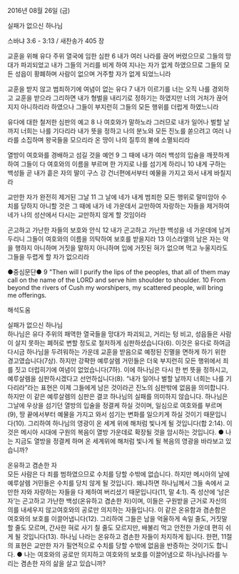 2016년 08월 26일 (금)

실패가 없으신 하나님



스바냐 3:6 - 3:13 / 새찬송가 405 장


교훈을 위해 유다 주위 열국에 임한 심판
6 내가 여러 나라를 끊어 버렸으므로 그들의 망대가 파괴되었고 내가 그들의 거리를 비게 하여 지나는 자가 없게 하였으므로 그들의 모든 성읍이 황폐하며 사람이 없으며 거주할 자가 없게 되었느니라 

교훈을 받지 않고 범죄하기에 여념이 없는 유다
7 내가 이르기를 너는 오직 나를 경외하고 교훈을 받으라 그리하면 내가 형벌을 내리기로 정하기는 하였지만 너의 거처가 끊어지지 아니하리라 하였으나 그들이 부지런히 그들의 모든 행위를 더럽게 하였느니라 

유다에 대한 철저한 심판의 예고
8 나 여호와가 말하노라 그러므로 내가 일어나 벌할 날까지 너희는 나를 기다리라 내가 뜻을 정하고 나의 분노와 모든 진노를 쏟으려고 여러 나라를 소집하며 왕국들을 모으리라 온 땅이 나의 질투의 불에 소멸되리라  

열방이 여호와를 경배하고 섬길 것을 예언
9 그 때에 내가 여러 백성의 입술을 깨끗하게 하여 그들이 다 여호와의 이름을 부르며 한 가지로 나를 섬기게 하리니 10 내게 구하는 백성들 곧 내가 흩은 자의 딸이 구스 강 건너편에서부터 예물을 가지고 와서 내게 바칠지라 

교만한 자가 완전히 제거된 그날
11 그 날에 네가 내게 범죄한 모든 행위로 말미암아 수치를 당하지 아니할 것은 그 때에 내가 네 가운데서 교만하여 자랑하는 자들을 제거하여 네가 나의 성산에서 다시는 교만하지 않게 할 것임이라 

곤고하고 가난한 자들의 보호와 안식
12 내가 곤고하고 가난한 백성을 네 가운데에 남겨 두리니 그들이 여호와의 이름을 의탁하여 보호를 받을지라 
13 이스라엘의 남은 자는 악을 행하지 아니하며 거짓을 말하지 아니하며 입에 거짓된 혀가 없으며 먹고 누울지라도 그들을 두렵게 할 자가 없으리라  

●중심문단● 9 "Then will I purify the lips of the peoples, that all of them may call on the name of the LORD and serve him shoulder to shoulder. 10 From beyond the rivers of Cush my worshipers, my scattered people, will bring me offerings.

해석도움





실패가 없으신 하나님  
하나님은 유다 주위의 패역한 열국들을 망대가 파괴되고, 거리는 텅 비고, 성읍들은 사람이 살지 못하는 폐허로 변할 정도로 철저하게 심판하셨습니다(6). 이것은 유다로 하여금 다시금 하나님을 두려워하는 가운데 교훈을 받음으로 예정된 진멸을 면하게 하기 위한 경고였습니다(7상). 하지만 강퍅한 예루살렘 거민들은 더욱 부지런히 모든 행위에서 죄를 짓고 더럽히기에 여념이 없었습니다(7하). 이에 하나님은 다시 한 번 뜻을 정하시고, 예루살렘을 심판하시겠다고 선언하십니다(8). “내가 일어나 벌할 날까지 너희는 나를 기다리라”라는 표현은 이제 그들에게 남은 것이라곤 진노의 심판밖에 없음을 의미합니다. 하지만 이 같은 예루살렘의 심판은 결코 하나님의 실패를 의미하지 않습니다. 하나님은 그날에 우상을 섬기던 열방의 입술을 정결케 하실 것이며, 일심으로 여호와를 부르며(9), 땅 끝에서부터 예물을 가지고 와서 섬기는 변화를 일으키게 하실 것이기 때문입니다(10). 그리하여 하나님의 영광이 온 세계 위에 해처럼 빛나게 될 것입니다(합 2:14). 이것은 메시아 시대에 구원의 복음이 열방 가운데로 확장될 것을 암시하는 것입니다.
● 나는 지금도 열방을 정결케 하며 온 세계위에 해처럼 빛나게 될 복음의 영광을 바라보고 있습니까? 

온유하고 겸손한 자  
모든 사람은 다 죄를 범하였으므로 수치를 당할 수밖에 없습니다. 하지만 메시아의 날에 예루살렘 거민들은 수치를 당치 않게 될 것입니다. 왜냐하면 하나님께서 그들 속에서 교만한 자와 자랑하는 자들을 다 제하여 버리셨기 때문입니다(11, 말 4:1). 즉 성산에 ‘남은 자’는 곤고하고 가난한 백성(온유하고 겸손한 자)이며, 이들은 구원받을 근거로 자신의 의를 내세우지 않고여호와의 공로만 의지하는 자들입니다. 이 같은 온유함과 겸손함은 여호와의 보호를 이끌어냅니다(12). 그리하여 그들은 남을 억울하게 속일 줄도, 거짓말할 줄도 모르며, 간사한 혀로 사기 칠 줄도 모르지만, 배불리 먹고 안전한 가운데 편히 쉬게 될 것입니다(13). 하나님 나라는 온유하고 겸손한 자들이 차지하게 됩니다. 한편, 11절의 표현은 교만한 자가 필연적으로 수치를 당할 수밖에 없음을 반증하는 것이기도 합니다.
● 나는 여호와의 공로만 의지하고 여호와의 보호를 이끌어냄으로 하나님나라를 누리는 겸손한 자의 삶을 살고 있습니까?